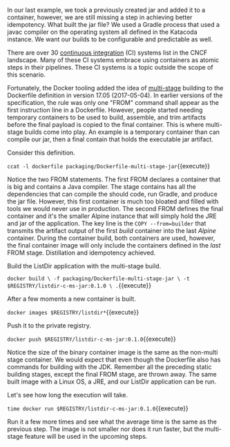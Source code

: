 In our last example, we took a previously created jar and added it to a container, however, we are still missing a step in achieving better idempotency. What built the jar file? We used a Gradle process that used a javac compiler on the operating system all defined in the Katacoda instance. We want our builds to be configurable and predictable as well. 

There are over 30 [continuous integration](https://landscape.cncf.io/category=continuous-integration-delivery&format=card-mode&grouping=category) (CI) systems list in the CNCF landscape. Many of these CI systems embrace using containers as atomic steps in their pipelines. These CI systems is a topic outside the scope of this scenario.

Fortunately, the Docker tooling added the idea of [multi-stage](https://docs.docker.com/develop/develop-images/multistage-build/) building to the Dockerfile definition in version 17.05 (2017-05-04). In earlier versions of the specification, the rule was only one "FROM" command shall appear as the first instruction line in a Dockerfile. However, people started needing temporary containers to be used to build, assemble, and trim artifacts before the final payload is copied to the final container. This is where multi-stage builds come into play. An example is a temporary container than can compile our jar, then a final contain that holds the executable jar artifact.

Consider this definition.

`ccat -l dockerfile packaging/Dockerfile-multi-stage-jar`{{execute}}

Notice the two FROM statements. The first FROM declares a container that is big and contains a Java compiler. The stage contains has all the dependencies that can compile the should code, run Gradle, and produce the jar file. However, this first container is much too bloated and filled with tools we would never use in production. The second FROM defines the final container and it's the smaller Alpine instance that will simply hold the JRE and jar of the application. The key line is the `COPY --from=builder` that transmits the artifact output of the first _build_ container into the last _Alpine_ container. During the container build, both containers are used, however, the final container image will only include the containers defined in the _last_ FROM stage. Distillation and idempotency achieved.

Build the ListDir application with the multi-stage build.

`docker build \
-f packaging/Dockerfile-multi-stage-jar \
-t $REGISTRY/listdir-c-ms-jar:0.1.0 \
.`{{execute}}

After a few moments a new container is built.

`docker images $REGISTRY/listdir*`{{execute}}

Push it to the private registry.

`docker push $REGISTRY/listdir-c-ms-jar:0.1.0`{{execute}}

Notice the size of the binary container image is the same as the non-multi stage container. We would expect that even though the Dockerfile also has commands for building with the JDK. Remember all the preceding static building stages, except the final FROM stage, are thrown away. The same built image with a Linux OS, a JRE, and our ListDir application can be run.

Let's see how long the execution will take.

`time docker run $REGISTRY/listdir-c-ms-jar:0.1.0`{{execute}}

Run it a few more times and see what the average time is the same as the previous step. The image is not smaller nor does it run faster, but the multi-stage feature will be used in the upcoming steps.
